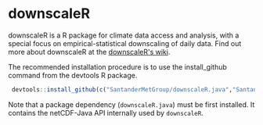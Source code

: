 downscaleR
==========

downscaleR is a R package for climate data access and analysis, with a special focus on empirical-statistical downscaling of daily data. Find out more about downscaleR at the [downscaleR's wiki](https://github.com/SantanderMetGroup/downscaleR/wiki).

The recommended installation procedure is to use the install_github command from the devtools R package. 
```R
￼devtools::install_github(c("SantanderMetGroup/downscaleR.java","SantanderMetGroup/downscaleR"))
```
Note that a package dependency (`downscaleR.java`) must be first installed. It contains the netCDF-Java API internally used by `downscaleR`.

